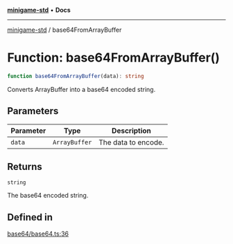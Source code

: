 [**minigame-std**](../README.md) • **Docs**

***

[minigame-std](../README.md) / base64FromArrayBuffer

# Function: base64FromArrayBuffer()

```ts
function base64FromArrayBuffer(data): string
```

Converts ArrayBuffer into a base64 encoded string.

## Parameters

| Parameter | Type | Description |
| ------ | ------ | ------ |
| `data` | `ArrayBuffer` | The data to encode. |

## Returns

`string`

The base64 encoded string.

## Defined in

[base64/base64.ts:36](https://github.com/JiangJie/minigame-std/blob/66ec277d862ca15172344b727bd1c648b6b39934/src/std/base64/base64.ts#L36)
